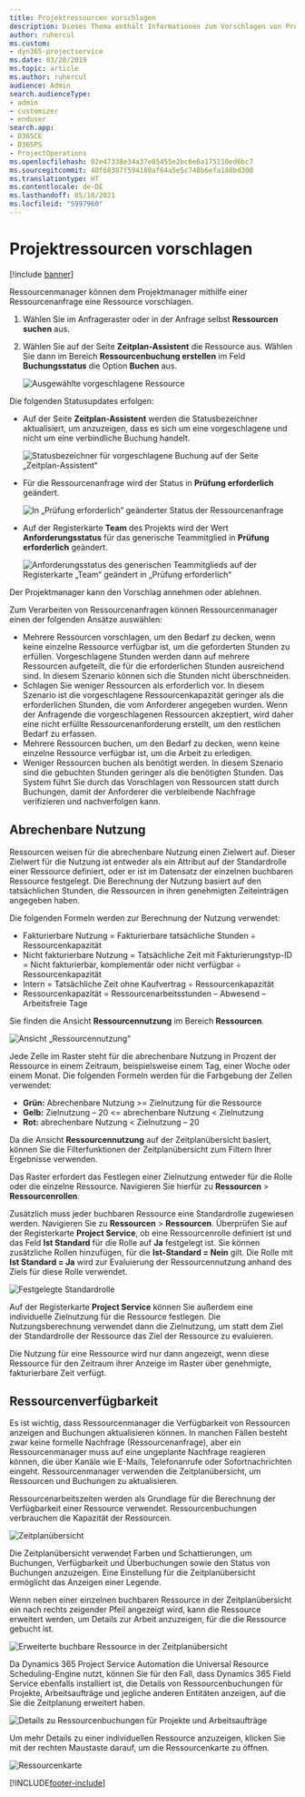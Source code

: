 ```yaml
---
title: Projektressourcen vorschlagen
description: Dieses Thema enthält Informationen zum Vorschlagen von Projektressourcen.
author: ruhercul
ms.custom:
- dyn365-projectservice
ms.date: 03/28/2019
ms.topic: article
ms.author: ruhercul
audience: Admin
search.audienceType:
- admin
- customizer
- enduser
search.app:
- D365CE
- D365PS
- ProjectOperations
ms.openlocfilehash: 02e47338e34a37e05455e2bc6e6a175210ed6bc7
ms.sourcegitcommit: 40f68387f594180af64a5e5c748b6efa188bd300
ms.translationtype: HT
ms.contentlocale: de-DE
ms.lasthandoff: 05/10/2021
ms.locfileid: "5997960"
---
```

# <a name="propose-project-resources"></a>Projektressourcen vorschlagen

[!include [banner](../includes/psa-now-project-operations.md)]

Ressourcenmanager können dem Projektmanager mithilfe einer Ressourcenanfrage eine Ressource vorschlagen.

1. Wählen Sie im Anfrageraster oder in der Anfrage selbst **Ressourcen suchen** aus.
2. Wählen Sie auf der Seite **Zeitplan-Assistent** die Ressource aus. Wählen Sie dann im Bereich **Ressourcenbuchung erstellen** im Feld **Buchungsstatus** die Option **Buchen** aus.

    ![Ausgewählte vorgeschlagene Ressource](media/Resource-Management-image62.png)

Die folgenden Statusupdates erfolgen:

- Auf der Seite **Zeitplan-Assistent** werden die Statusbezeichner aktualisiert, um anzuzeigen, dass es sich um eine vorgeschlagene und nicht um eine verbindliche Buchung handelt.

    ![Statusbezeichner für vorgeschlagene Buchung auf der Seite „Zeitplan-Assistent“](media/Resource-Management-image63.png)

- Für die Ressourcenanfrage wird der Status in **Prüfung erforderlich** geändert.

    ![In „Prüfung erforderlich“ geänderter Status der Ressourcenanfrage](media/Resource-Management-image64.png)

- Auf der Registerkarte **Team** des Projekts wird der Wert **Anforderungsstatus** für das generische Teammitglied in **Prüfung erforderlich** geändert.

    ![Anforderungsstatus des generischen Teammitglieds auf der Registerkarte „Team“ geändert in „Prüfung erforderlich“](media/Resource-Management-image48.png)

Der Projektmanager kann den Vorschlag annehmen oder ablehnen.

Zum Verarbeiten von Ressourcenanfragen können Ressourcenmanager einen der folgenden Ansätze auswählen:

- Mehrere Ressourcen vorschlagen, um den Bedarf zu decken, wenn keine einzelne Ressource verfügbar ist, um die geforderten Stunden zu erfüllen. Vorgeschlagene Stunden werden dann auf mehrere Ressourcen aufgeteilt, die für die erforderlichen Stunden ausreichend sind. In diesem Szenario können sich die Stunden nicht überschneiden.
- Schlagen Sie weniger Ressourcen als erforderlich vor. In diesem Szenario ist die vorgeschlagene Ressourcenkapazität geringer als die erforderlichen Stunden, die vom Anforderer angegeben wurden. Wenn der Anfragende die vorgeschlagenen Ressourcen akzeptiert, wird daher eine nicht erfüllte Ressourcenanforderung erstellt, um den restlichen Bedarf zu erfassen.
- Mehrere Ressourcen buchen, um den Bedarf zu decken, wenn keine einzelne Ressource verfügbar ist, um die Arbeit zu erledigen.
- Weniger Ressourcen buchen als benötigt werden. In diesem Szenario sind die gebuchten Stunden geringer als die benötigten Stunden. Das System führt Sie durch das Vorschlagen von Ressourcen statt durch Buchungen, damit der Anforderer die verbleibende Nachfrage verifizieren und nachverfolgen kann.

## <a name="billable-utilization"></a>Abrechenbare Nutzung

Ressourcen weisen für die abrechenbare Nutzung einen Zielwert auf. Dieser Zielwert für die Nutzung ist entweder als ein Attribut auf der Standardrolle einer Ressource definiert, oder er ist im Datensatz der einzelnen buchbaren Ressource festgelegt. Die Berechnung der Nutzung basiert auf den tatsächlichen Stunden, die Ressourcen in ihren genehmigten Zeiteinträgen angegeben haben.

Die folgenden Formeln werden zur Berechnung der Nutzung verwendet:

- Fakturierbare Nutzung = Fakturierbare tatsächliche Stunden ÷ Ressourcenkapazität
- Nicht fakturierbare Nutzung = Tatsächliche Zeit mit Fakturierungstyp-ID = Nicht fakturierbar, komplementär oder nicht verfügbar ÷ Ressourcenkapazität
- Intern = Tatsächliche Zeit ohne Kaufvertrag ÷ Ressourcenkapazität
- Ressourcenkapazität = Ressourcenarbeitsstunden – Abwesend – Arbeitsfreie Tage

Sie finden die Ansicht **Ressourcennutzung** im Bereich **Ressourcen**.

![Ansicht „Ressourcennutzung“](media/Resource-Management-image65.png)

Jede Zelle im Raster steht für die abrechenbare Nutzung in Prozent der Ressource in einem Zeitraum, beispielsweise einem Tag, einer Woche oder einem Monat. Die folgenden Formeln werden für die Farbgebung der Zellen verwendet:

- **Grün:** Abrechenbare Nutzung \>= Zielnutzung für die Ressource
- **Gelb:** Zielnutzung – 20 \<= abrechenbare Nutzung \< Zielnutzung
- **Rot:** abrechenbare Nutzung \< Zielnutzung – 20

Da die Ansicht **Ressourcennutzung** auf der Zeitplanübersicht basiert, können Sie die Filterfunktionen der Zeitplanübersicht zum Filtern Ihrer Ergebnisse verwenden.

Das Raster erfordert das Festlegen einer Zielnutzung entweder für die Rolle oder die einzelne Ressource. Navigieren Sie hierfür zu **Ressourcen** \> **Ressourcenrollen**.

Zusätzlich muss jeder buchbaren Ressource eine Standardrolle zugewiesen werden. Navigieren Sie zu **Ressourcen** \> **Ressourcen**. Überprüfen Sie auf der Registerkarte **Project Service**, ob eine Ressourcenrolle definiert ist und das Feld **Ist Standard** für die Rolle auf **Ja** festgelegt ist. Sie können zusätzliche Rollen hinzufügen, für die **Ist-Standard = Nein** gilt. Die Rolle mit **Ist Standard = Ja** wird zur Evaluierung der Ressourcennutzung anhand des Ziels für diese Rolle verwendet.

![Festgelegte Standardrolle](media/Resource-Management-image67.png)

Auf der Registerkarte **Project Service** können Sie außerdem eine individuelle Zielnutzung für die Ressource festlegen. Die Nutzungsberechnung verwendet dann die Zielnutzung, um statt dem Ziel der Standardrolle der Ressource das Ziel der Ressource zu evaluieren.

Die Nutzung für eine Ressource wird nur dann angezeigt, wenn diese Ressource für den Zeitraum ihrer Anzeige im Raster über genehmigte, fakturierbare Zeit verfügt.

## <a name="resource-availability"></a>Ressourcenverfügbarkeit

Es ist wichtig, dass Ressourcenmanager die Verfügbarkeit von Ressourcen anzeigen and Buchungen aktualisieren können. In manchen Fällen besteht zwar keine formelle Nachfrage (Ressourcenanfrage), aber ein Ressourcenmanager muss auf eine ungeplante Nachfrage reagieren können, die über Kanäle wie E-Mails, Telefonanrufe oder Sofortnachrichten eingeht. Ressourcenmanager verwenden die Zeitplanübersicht, um Ressourcen und Buchungen zu aktualisieren.

Ressourcenarbeitszeiten werden als Grundlage für die Berechnung der Verfügbarkeit einer Ressource verwendet. Ressourcenbuchungen verbrauchen die Kapazität der Ressourcen.

![Zeitplanübersicht](media/Resource-Management-image68.png)

Die Zeitplanübersicht verwendet Farben und Schattierungen, um Buchungen, Verfügbarkeit und Überbuchungen sowie den Status von Buchungen anzuzeigen. Eine Einstellung für die Zeitplanübersicht ermöglicht das Anzeigen einer Legende.

Wenn neben einer einzelnen buchbaren Ressource in der Zeitplanübersicht ein nach rechts zeigender Pfeil angezeigt wird, kann die Ressource erweitert werden, um Details zur Arbeit anzuzeigen, für die die Ressource gebucht ist.

![Erweiterte buchbare Ressource in der Zeitplanübersicht](media/Resource-Management-image69.png)

Da Dynamics 365 Project Service Automation die Universal Resource Scheduling-Engine nutzt, können Sie für den Fall, dass Dynamics 365 Field Service ebenfalls installiert ist, die Details von Ressourcenbuchungen für Projekte, Arbeitsaufträge und jegliche anderen Entitäten anzeigen, auf die Sie die Zeitplanung erweitert haben.

![Details zu Ressourcenbuchungen für Projekte und Arbeitsaufträge](media/Resource-Management-image70.png)

Um mehr Details zu einer individuellen Ressource anzuzeigen, klicken Sie mit der rechten Maustaste darauf, um die Ressourcenkarte zu öffnen.

![Ressourcenkarte](media/Resource-Management-image71.png)


[!INCLUDE[footer-include](../includes/footer-banner.md)]